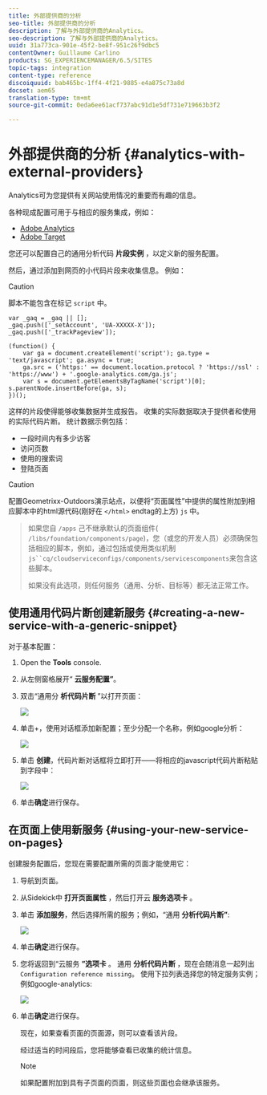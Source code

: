 ```yaml
---
title: 外部提供商的分析
seo-title: 外部提供商的分析
description: 了解与外部提供商的Analytics。
seo-description: 了解与外部提供商的Analytics。
uuid: 31a773ca-901e-45f2-be8f-951c26f9dbc5
contentOwner: Guillaume Carlino
products: SG_EXPERIENCEMANAGER/6.5/SITES
topic-tags: integration
content-type: reference
discoiquuid: bab465bc-1ff4-4f21-9885-e4a875c73a8d
docset: aem65
translation-type: tm+mt
source-git-commit: 0eda6ee61acf737abc91d1e5df731e719663b3f2

---
```



# 外部提供商的分析 {#analytics-with-external-providers}

Analytics可为您提供有关网站使用情况的重要而有趣的信息。

各种现成配置可用于与相应的服务集成，例如：

* [Adobe Analytics](/help/sites-administering/adobeanalytics.md)
* [Adobe Target](/help/sites-administering/target.md)

您还可以配置自己的通用分析代码 **片段实例** ，以定义新的服务配置。

然后，通过添加到网页的小代码片段来收集信息。 例如：

>[!CAUTION]
>
>脚本不能包含在标记 `script` 中。

```
var _gaq = _gaq || [];
_gaq.push(['_setAccount', 'UA-XXXXX-X']);
_gaq.push(['_trackPageview']);

(function() {
    var ga = document.createElement('script'); ga.type = 'text/javascript'; ga.async = true;
    ga.src = ('https:' == document.location.protocol ? 'https://ssl' : 'https://www') + '.google-analytics.com/ga.js';
    var s = document.getElementsByTagName('script')[0]; s.parentNode.insertBefore(ga, s);
})();
```

这样的片段使得能够收集数据并生成报告。 收集的实际数据取决于提供者和使用的实际代码片断。 统计数据示例包括：

* 一段时间内有多少访客
* 访问页数
* 使用的搜索词
* 登陆页面

>[!CAUTION]
>
>配置Geometrixx-Outdoors演示站点，以便将“页面属性”中提供的属性附加到相应脚本中的html源代码(刚好在 `</html>` endtag的上方) `js` 中。

>如果您自 `/apps` 己不继承默认的页面组件( `/libs/foundation/components/page`)，您（或您的开发人员）必须确保包括相应的脚本，例如，通过包括或使用类似机制 `js``cq/cloudserviceconfigs/components/servicescomponents`来包含这些脚本。
>
>如果没有此选项，则任何服务（通用、分析、目标等）都无法正常工作。

## 使用通用代码片断创建新服务 {#creating-a-new-service-with-a-generic-snippet}

对于基本配置：

1. Open the **Tools** console.
1. 从左侧窗格展开“ **云服务配置”**。
1. 双击“通用分 **析代码片断** ”以打开页面：

   ![](assets/analytics_genericoverview.png)

1. 单击+，使用对话框添加新配置；至少分配一个名称，例如google分析：

   ![](assets/analytics_addconfig.png)

1. 单击 **创建**，代码片断对话框将立即打开——将相应的javascript代码片断粘贴到字段中：

   ![](assets/analytics_snippet.png)

1. 单击&#x200B;**确定**&#x200B;进行保存。

## 在页面上使用新服务 {#using-your-new-service-on-pages}

创建服务配置后，您现在需要配置所需的页面才能使用它：

1. 导航到页面。
1. 从Sidekick中 **打开页面属性** ，然后打开云 **服务选项卡** 。
1. 单击 **添加服务**，然后选择所需的服务；例如，“通用 **分析代码片断”**:

   ![](assets/analytics_selectservice.png)

1. 单击&#x200B;**确定**&#x200B;进行保存。
1. 您将返回到“云服务 **”选项卡** 。 通用 **分析代码片断** ，现在会随消息一起列出 `Configuration reference missing`。 使用下拉列表选择您的特定服务实例；例如google-analytics:

   ![](assets/analytics_selectspecificservice.png)

1. 单击&#x200B;**确定**&#x200B;进行保存。

   现在，如果查看页面的页面源，则可以查看该片段。

   经过适当的时间段后，您将能够查看已收集的统计信息。

   >[!NOTE]
   如果配置附加到具有子页面的页面，则这些页面也会继承该服务。
